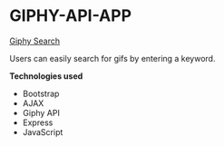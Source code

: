 # GIPHY-API-APP

[Giphy Search](https://giphy-search-kfh.herokuapp.com/)

Users can easily search for gifs by entering a keyword.

**Technologies used**
* Bootstrap
* AJAX
 * Giphy API
* Express
* JavaScript
